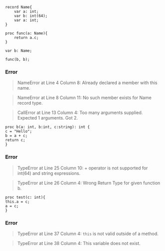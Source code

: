 ```chapel
record Name{
    var a: int;
    var b: int(64);
    var a: int;
}

proc func(a: Name){
    return a.c;
}

var b: Name;

func(b, b);
```

### Error

> NameError at Line 4 Column 8: Already declared a member with this name.

> NameError at Line 8 Column 11: No such member exists for Name record type.

> CallError at Line 13 Column 4: Too many arguments supplied. Expected 1 arguments. Got 2.

```chapel
proc b(a: int, b:int, c:string): int {
c = "Hello";
b = a + c;
return c;
}
```

### Error

> TypeError at Line 25 Column 10: + operator is not supported for int(64) and string expressions.

> TypeError at Line 26 Column 4: Wrong Return Type for given function b.

```chapel
proc test(c: int){
this.a = c;
a = c;
}
```

### Error

> TypeError at Line 37 Column 4: `this` is not valid outside of a method.

> TypeError at Line 38 Column 4: This variable does not exist.
